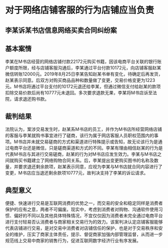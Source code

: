 # 对于网络店铺客服的行为店铺应当负责
<!-- INFO END -->

## 李某诉某书店信息网络买卖合同纠纷案
## 基本案情

李某在M书店经营的网络店铺付款22172元购买书籍，因该电商平台关联的银行账户额度所限，经与店铺客服沟通后，李某通过平台付款10172元，向店铺客服赵某微信转账12000元。2019年8月25日李某告知赵某书单有变化，待确定后再发货，赵某表示同意。后双方对购买商品品种和数量做了变更，交易价格变更为1223元。M书店将通过平台支付的10172元退还给李某，但通过微信支付给赵某的款项扣除交易价款后尚有10777元未退回。多次要求退款无果，李某将M书店诉至法院，请求退还购书款。

## 裁判结果

法院认为，案涉交易发生时，赵某系M书店的员工，并作为M书店所经营网络店铺的客服与李某就购书事宜进行了磋商，该行为属于网店客服人员职权范围内的事项。M书店并未就交易磋商的方式和渠道进行特殊提示或告知，故无论该行为是通过电商平台还是微信，只是磋商渠道和方式的不同。李某有理由相信赵某的行为是代表M书店与其进行交易磋商，赵某的行为对M书店应发生效力。李某与M书店之间就购买书籍建立了网络购物合同关系。后，李某提出变更购买图书的名称及数量，并要求退还剩余款项，赵某表示同意，应视为李某与M书店就合同内容进行了变更，M书店应当退还剩余款项10777元，故判决支持了李某的诉讼请求。

## 典型意义

便捷、快速进行交易是互联网消费的优势之一，而交易的安全和稳定同样是消费者保护的应有之意，两者不可偏废。现实中，考虑到消费者对购物、沟通软件使用习惯、偏好的不同以及其他具体特殊情况，不宜仅仅因为消费者未完全通过电商平台进行支付轻易否认消费者与商家相关交易行为的效力。该案判决认定店铺客服能够代表店铺进行交易，是对交易中消费者对店铺信任的保护，也是对于交易秩序和安全的维护，压实了商家主体责任，提示、督促商家加强内部管理监督，从而进一步规范线上交易中商家的销售行为，促进互联网数字经济行业有序发展。

